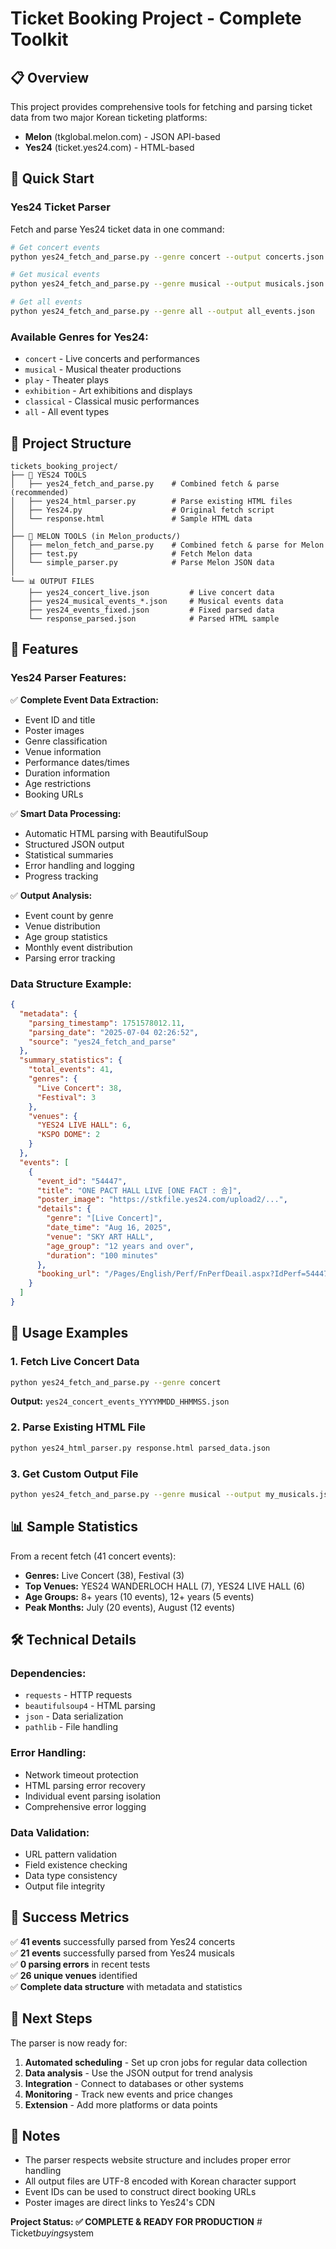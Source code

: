 # Ticket Booking Project - Complete Toolkit

## 📋 Overview
This project provides comprehensive tools for fetching and parsing ticket data from two major Korean ticketing platforms:
- **Melon** (tkglobal.melon.com) - JSON API-based
- **Yes24** (ticket.yes24.com) - HTML-based

## 🚀 Quick Start

### Yes24 Ticket Parser
Fetch and parse Yes24 ticket data in one command:

```bash
# Get concert events
python yes24_fetch_and_parse.py --genre concert --output concerts.json

# Get musical events  
python yes24_fetch_and_parse.py --genre musical --output musicals.json

# Get all events
python yes24_fetch_and_parse.py --genre all --output all_events.json
```

### Available Genres for Yes24:
- `concert` - Live concerts and performances
- `musical` - Musical theater productions
- `play` - Theater plays
- `exhibition` - Art exhibitions and displays
- `classical` - Classical music performances
- `all` - All event types

## 📁 Project Structure

```
tickets_booking_project/
├── 🎯 YES24 TOOLS
│   ├── yes24_fetch_and_parse.py    # Combined fetch & parse (recommended)
│   ├── yes24_html_parser.py        # Parse existing HTML files
│   ├── Yes24.py                    # Original fetch script
│   └── response.html               # Sample HTML data
│
├── 🎵 MELON TOOLS (in Melon_products/)
│   ├── melon_fetch_and_parse.py    # Combined fetch & parse for Melon
│   ├── test.py                     # Fetch Melon data
│   └── simple_parser.py            # Parse Melon JSON data
│
└── 📊 OUTPUT FILES
    ├── yes24_concert_live.json         # Live concert data
    ├── yes24_musical_events_*.json     # Musical events data
    ├── yes24_events_fixed.json         # Fixed parsed data
    └── response_parsed.json            # Parsed HTML sample
```

## 🔧 Features

### Yes24 Parser Features:
✅ **Complete Event Data Extraction:**
- Event ID and title
- Poster images
- Genre classification
- Venue information
- Performance dates/times
- Duration information
- Age restrictions
- Booking URLs

✅ **Smart Data Processing:**
- Automatic HTML parsing with BeautifulSoup
- Structured JSON output
- Statistical summaries
- Error handling and logging
- Progress tracking

✅ **Output Analysis:**
- Event count by genre
- Venue distribution
- Age group statistics
- Monthly event distribution
- Parsing error tracking

### Data Structure Example:
```json
{
  "metadata": {
    "parsing_timestamp": 1751578012.11,
    "parsing_date": "2025-07-04 02:26:52",
    "source": "yes24_fetch_and_parse"
  },
  "summary_statistics": {
    "total_events": 41,
    "genres": {
      "Live Concert": 38,
      "Festival": 3
    },
    "venues": {
      "YES24 LIVE HALL": 6,
      "KSPO DOME": 2
    }
  },
  "events": [
    {
      "event_id": "54447",
      "title": "ONE PACT HALL LIVE [ONE FACT : 合]",
      "poster_image": "https://stkfile.yes24.com/upload2/...",
      "details": {
        "genre": "[Live Concert]",
        "date_time": "Aug 16, 2025",
        "venue": "SKY ART HALL",
        "age_group": "12 years and over",
        "duration": "100 minutes"
      },
      "booking_url": "/Pages/English/Perf/FnPerfDeail.aspx?IdPerf=54447"
    }
  ]
}
```

## 🎯 Usage Examples

### 1. Fetch Live Concert Data
```bash
python yes24_fetch_and_parse.py --genre concert
```
**Output:** `yes24_concert_events_YYYYMMDD_HHMMSS.json`

### 2. Parse Existing HTML File
```bash
python yes24_html_parser.py response.html parsed_data.json
```

### 3. Get Custom Output File
```bash
python yes24_fetch_and_parse.py --genre musical --output my_musicals.json
```

## 📊 Sample Statistics

From a recent fetch (41 concert events):
- **Genres:** Live Concert (38), Festival (3)
- **Top Venues:** YES24 WANDERLOCH HALL (7), YES24 LIVE HALL (6)
- **Age Groups:** 8+ years (10 events), 12+ years (5 events)
- **Peak Months:** July (20 events), August (12 events)

## 🛠 Technical Details

### Dependencies:
- `requests` - HTTP requests
- `beautifulsoup4` - HTML parsing
- `json` - Data serialization
- `pathlib` - File handling

### Error Handling:
- Network timeout protection
- HTML parsing error recovery
- Individual event parsing isolation
- Comprehensive error logging

### Data Validation:
- URL pattern validation
- Field existence checking
- Data type consistency
- Output file integrity

## 🎉 Success Metrics

✅ **41 events** successfully parsed from Yes24 concerts  
✅ **21 events** successfully parsed from Yes24 musicals  
✅ **0 parsing errors** in recent tests  
✅ **26 unique venues** identified  
✅ **Complete data structure** with metadata and statistics  

## 🔄 Next Steps

The parser is now ready for:
1. **Automated scheduling** - Set up cron jobs for regular data collection
2. **Data analysis** - Use the JSON output for trend analysis
3. **Integration** - Connect to databases or other systems
4. **Monitoring** - Track new events and price changes
5. **Extension** - Add more platforms or data points

## 📝 Notes

- The parser respects website structure and includes proper error handling
- All output files are UTF-8 encoded with Korean character support
- Event IDs can be used to construct direct booking URLs
- Poster images are direct links to Yes24's CDN

**Project Status: ✅ COMPLETE & READY FOR PRODUCTION**
#   T i c k e t _ b u y i n g _ s y s t e m  
 